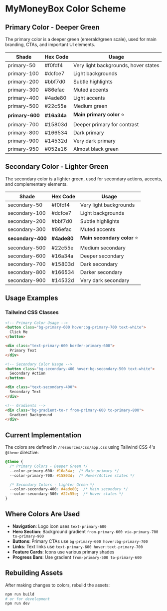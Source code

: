 # MyMoneyBox Color Scheme

## Primary Color - Deeper Green
The primary color is a deeper green (emerald/green scale), used for main branding, CTAs, and important UI elements.

| Shade | Hex Code | Usage |
|-------|----------|-------|
| primary-50 | #f0fdf4 | Very light backgrounds, hover states |
| primary-100 | #dcfce7 | Light backgrounds |
| primary-200 | #bbf7d0 | Subtle highlights |
| primary-300 | #86efac | Muted accents |
| primary-400 | #4ade80 | Light accents |
| primary-500 | #22c55e | Medium green |
| **primary-600** | **#16a34a** | **Main primary color** ⭐ |
| primary-700 | #15803d | Deeper primary for contrast |
| primary-800 | #166534 | Dark primary |
| primary-900 | #14532d | Very dark primary |
| primary-950 | #052e16 | Almost black green |

## Secondary Color - Lighter Green
The secondary color is a lighter green, used for secondary actions, accents, and complementary elements.

| Shade | Hex Code | Usage |
|-------|----------|-------|
| secondary-50 | #f0fdf4 | Very light backgrounds |
| secondary-100 | #dcfce7 | Light backgrounds |
| secondary-200 | #bbf7d0 | Subtle highlights |
| secondary-300 | #86efac | Muted accents |
| **secondary-400** | **#4ade80** | **Main secondary color** ⭐ |
| secondary-500 | #22c55e | Medium secondary |
| secondary-600 | #16a34a | Deeper secondary |
| secondary-700 | #15803d | Dark secondary |
| secondary-800 | #166534 | Darker secondary |
| secondary-900 | #14532d | Very dark secondary |

## Usage Examples

### Tailwind CSS Classes

```html
<!-- Primary Color Usage -->
<button class="bg-primary-600 hover:bg-primary-700 text-white">
  Click Me
</button>

<div class="text-primary-600 border-primary-600">
  Primary Text
</div>

<!-- Secondary Color Usage -->
<button class="bg-secondary-400 hover:bg-secondary-500 text-white">
  Secondary Action
</button>

<div class="text-secondary-400">
  Secondary Text
</div>

<!-- Gradients -->
<div class="bg-gradient-to-r from-primary-600 to-primary-800">
  Gradient Background
</div>
```

## Current Implementation

The colors are defined in `/resources/css/app.css` using Tailwind CSS 4's `@theme` directive:

```css
@theme {
  /* Primary Colors - Deeper Green */
  --color-primary-600: #16a34a;  /* Main primary */
  --color-primary-700: #15803d;  /* Hover/Active states */

  /* Secondary Colors - Lighter Green */
  --color-secondary-400: #4ade80;  /* Main secondary */
  --color-secondary-500: #22c55e;  /* Hover states */
}
```

## Where Colors Are Used

- **Navigation**: Logo icon uses `text-primary-600`
- **Hero Section**: Background gradient `from-primary-600 via-primary-700 to-primary-900`
- **Buttons**: Primary CTAs use `bg-primary-600 hover:bg-primary-700`
- **Links**: Text links use `text-primary-600 hover:text-primary-700`
- **Feature Cards**: Icons use various primary shades
- **Progress Bars**: Use gradient `from-primary-500 to-primary-600`

## Rebuilding Assets

After making changes to colors, rebuild the assets:

```bash
npm run build
# or for development
npm run dev
```
